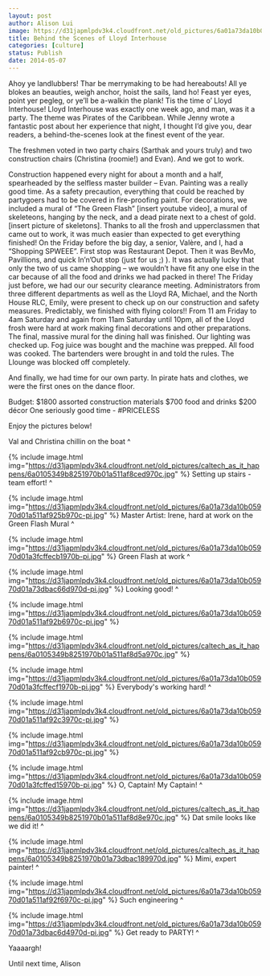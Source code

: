 ```yaml
---
layout: post
author: Alison Lui
image: https://d31japmlpdv3k4.cloudfront.net/old_pictures/6a01a73da10b05970d01a73dbac631970d-pi.jpg
title: Behind the Scenes of Lloyd Interhouse
categories: [culture]
status: Publish
date: 2014-05-07
---
```


Ahoy ye landlubbers! Thar be merrymaking to be had hereabouts! All ye blokes an beauties, weigh anchor, hoist the sails, land ho! Feast yer eyes, point yer pegleg, or ye’ll be a-walkin the plank! Tis the time o’ Lloyd Interhouse!
Lloyd Interhouse was exactly one week ago, and man, was it a party. The theme was Pirates of the Caribbean. While Jenny wrote a fantastic post about her experience that night, I thought I’d give you, dear readers, a behind-the-scenes look at the finest event of the year.

The freshmen voted in two party chairs (Sarthak and yours truly) and two construction chairs (Christina (roomie!) and Evan). And we got to work.

Construction happened every night for about a month and a half, spearheaded by the selfless master builder – Evan. Painting was a really good time. As a safety precaution, everything that could be reached by partygoers had to be covered in fire-proofing paint. For decorations, we included a mural of “The Green Flash” [insert youtube video], a mural of skeleteons, hanging by the neck, and a dead pirate next to a chest of gold. [insert picture of skeletons]. Thanks to all the frosh and upperclassmen that came out to work, it was much easier than expected to get everything finished!
On the Friday before the big day, a senior, Valère, and I, had a “Shopping SPWEEE”. First stop was Restaurant Depot. Then it was BevMo, Pavillions, and quick In’n’Out stop (just for us ;) ). It was actually lucky that only the two of us came shopping – we wouldn’t have fit any one else in the car because of all the food and drinks we had packed in there!
The Friday just before, we had our our security clearance meeting. Administrators from three different departments as well as the Lloyd RA, Michael, and the North House RLC, Emily, were present to check up on our construction and safety measures. Predictably, we finished with flying colors!! From 11 am Friday to 4am Saturday and again from 11am Saturday until 10pm, all of the Lloyd frosh were hard at work making final decorations and other preparations. The final, massive mural for the dining hall was finished. Our lighting was checked up. Fog juice was bought and the machine was prepped. All food was cooked. The bartenders were brought in and told the rules. The Llounge was blocked off completely.

And finally, we had time for our own party. In pirate hats and clothes, we were the first ones on the dance floor.

Budget:
$1800 assorted construction materials
$700 food and drinks
$200 décor
One seriously good time - #PRICELESS

Enjoy the pictures below!

Val and Christina chillin on the boat ^


{% include image.html img="https://d31japmlpdv3k4.cloudfront.net/old_pictures/caltech_as_it_happens/6a0105349b8251970b01a511af8ced970c.jpg" %}
Setting up stairs - team effort! ^


{% include image.html img="https://d31japmlpdv3k4.cloudfront.net/old_pictures/6a01a73da10b05970d01a511af925b970c-pi.jpg" %}
Master Artist: Irene, hard at work on the Green Flash Mural ^


{% include image.html img="https://d31japmlpdv3k4.cloudfront.net/old_pictures/6a01a73da10b05970d01a3fcffecb1970b-pi.jpg" %}
Green Flash at work ^


{% include image.html img="https://d31japmlpdv3k4.cloudfront.net/old_pictures/6a01a73da10b05970d01a73dbac66d970d-pi.jpg" %}
Looking good! ^


{% include image.html img="https://d31japmlpdv3k4.cloudfront.net/old_pictures/6a01a73da10b05970d01a511af92b6970c-pi.jpg" %}

{% include image.html img="https://d31japmlpdv3k4.cloudfront.net/old_pictures/caltech_as_it_happens/6a0105349b8251970b01a511af8d5a970c.jpg" %}

{% include image.html img="https://d31japmlpdv3k4.cloudfront.net/old_pictures/6a01a73da10b05970d01a3fcffecf1970b-pi.jpg" %}
Everybody's working hard! ^


{% include image.html img="https://d31japmlpdv3k4.cloudfront.net/old_pictures/6a01a73da10b05970d01a511af92c3970c-pi.jpg" %}

{% include image.html img="https://d31japmlpdv3k4.cloudfront.net/old_pictures/6a01a73da10b05970d01a511af92cb970c-pi.jpg" %}

{% include image.html img="https://d31japmlpdv3k4.cloudfront.net/old_pictures/6a01a73da10b05970d01a3fcffed15970b-pi.jpg" %}
O, Captain! My Captain! ^


{% include image.html img="https://d31japmlpdv3k4.cloudfront.net/old_pictures/caltech_as_it_happens/6a0105349b8251970b01a511af8d8e970c.jpg" %}
Dat smile looks like we did it! ^


{% include image.html img="https://d31japmlpdv3k4.cloudfront.net/old_pictures/caltech_as_it_happens/6a0105349b8251970b01a73dbac189970d.jpg" %}
Mimi, expert painter! ^


{% include image.html img="https://d31japmlpdv3k4.cloudfront.net/old_pictures/6a01a73da10b05970d01a511af92f6970c-pi.jpg" %}
Such engineering ^


{% include image.html img="https://d31japmlpdv3k4.cloudfront.net/old_pictures/6a01a73da10b05970d01a73dbac6d4970d-pi.jpg" %}
Get ready to PARTY! ^

Yaaaargh!

Until next time,
Alison
